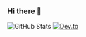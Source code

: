### Hi there 👋

<!--
**EngineerkimTech/EngineerkimTech** is a ✨ _special_ ✨ repository because its `README.md` (this file) appears on your GitHub profile.

Here are some ideas to get you started:

- 🔭 I’m currently working on ...
- 🌱 I’m currently learning ...
- 👯 I’m looking to collaborate on ...
- 🤔 I’m looking for help with ...
- 💬 Ask me about ...
- 📫 How to reach me: ...
- 😄 Pronouns: ...
- ⚡ Fun fact: ...
-->
![GitHub Stats](https://github-readme-stats.vercel.app/api?username=EngineerkimTech&theme=radical)
[![Dev.to](https://github-readme-stats.vercel.app/api/pin/?username=EngineerkimTech&repo=dev.to)](https://github.com/thepracticaldev/dev.to)

